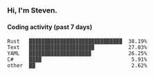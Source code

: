 ### Hi, I'm Steven.

#### Coding activity (past 7 days)
```
Rust   ▓▓▓▓▓▓▓▓▓▓▓▓▓▓▓▓▓▓▓▓▓▓▓▓▓▓▓▓▓▓  38.19%
Text   ▓▓▓▓▓▓▓▓▓▓▓▓▓▓▓▓▓▓▓▓▓           27.03%
YAML   ▓▓▓▓▓▓▓▓▓▓▓▓▓▓▓▓▓▓▓▓            26.25%
C#     ▓▓▓▓                             5.91%
other  ▓▓                               2.62%
```
